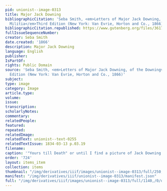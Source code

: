 ```yaml
---
pid: unionist--image-0313
title: Major Jack Downing
bibliographicCitation: 'Seba Smith, <em>Letters of Major Jack Downing, of the Downingville
  Militia</em>Third Edition (New York: Van Evrie, Horton and Co., 1866)'
bibliographicCitation.republished: https://www.gutenberg.org/files/36175/36175-h/36175-h.htm
fullIssueSequenceNumber: 
creator: Seba Smith
date.created: '1866'
description: Major Jack Downing
language: English
publisher: 
IsPartOf: 
rights: Public Domain
source: 'Seba Smith, <em>Letters of Major Jack Downing, of the Downingville Militia</em>Third
  Edition (New York: Van Evrie, Horton and Co., 1866)'
subject: 
type: image
category: Image
article.type: 
volume: 
issue: 
transcription: 
scholarlyNotes: 
commentary: 
relatedPeople: 
featured: 
repeated: 
relatedImage: 
relatedText: unionist--text-0255
relatedTextIssue: 1834-03-13 p.03.19
filename: 
caption: '"Yours till Death" or until I find a picture of Jack Downing''s mouse'
order: '724'
layout: items_item
collection: items
thumbnail: "/img/derivatives/iiif/images/unionist--image-0313/full/250,/0/default.jpg"
manifest: "/img/derivatives/iiif/unionist--image-0313/manifest.json"
full: "/img/derivatives/iiif/images/unionist--image-0313/full/1140,/0/default.jpg"
---
```

